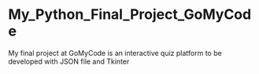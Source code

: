 # My_Python_Final_Project_GoMyCode
My final project at GoMyCode is an interactive quiz platform to be developed with JSON file and Tkinter
